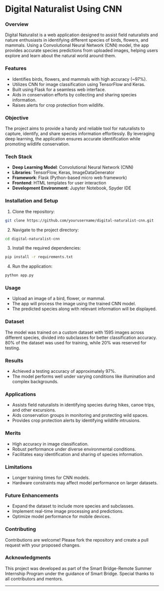 

# Digital Naturalist Using CNN  

### Overview  
Digital Naturalist is a web application designed to assist field naturalists and nature enthusiasts in identifying different species of birds, flowers, and mammals. Using a Convolutional Neural Network (CNN) model, the app provides accurate species predictions from uploaded images, helping users explore and learn about the natural world around them.

### Features  
- Identifies birds, flowers, and mammals with high accuracy (~97%).
- Utilizes CNN for image classification using TensorFlow and Keras.
- Built using Flask for a seamless web interface.
- Aids in conservation efforts by collecting and sharing species information.
- Raises alerts for crop protection from wildlife.

### Objective  
The project aims to provide a handy and reliable tool for naturalists to capture, identify, and share species information effortlessly. By leveraging deep learning, the application ensures accurate identification while promoting wildlife conservation.

### Tech Stack  
- **Deep Learning Model**: Convolutional Neural Network (CNN)
- **Libraries**: TensorFlow, Keras, ImageDataGenerator
- **Framework**: Flask (Python-based micro web framework)
- **Frontend**: HTML templates for user interaction
- **Development Environment**: Jupyter Notebook, Spyder IDE

### Installation and Setup  
1. Clone the repository:  
```bash
git clone https://github.com/yourusername/digital-naturalist-cnn.git
```
2. Navigate to the project directory:  
```bash
cd digital-naturalist-cnn
```
3. Install the required dependencies:  
```bash
pip install -r requirements.txt
```
4. Run the application:  
```bash
python app.py
```

### Usage  
- Upload an image of a bird, flower, or mammal.
- The app will process the image using the trained CNN model.
- The predicted species along with relevant information will be displayed.

### Dataset  
The model was trained on a custom dataset with 1595 images across different species, divided into subclasses for better classification accuracy. 80% of the dataset was used for training, while 20% was reserved for testing.

### Results  
- Achieved a testing accuracy of approximately 97%.
- The model performs well under varying conditions like illumination and complex backgrounds.

### Applications  
- Assists field naturalists in identifying species during hikes, canoe trips, and other excursions.
- Aids conservation groups in monitoring and protecting wild spaces.
- Provides crop protection alerts by identifying wildlife intrusions.

### Merits  
- High accuracy in image classification.
- Robust performance under diverse environmental conditions.
- Facilitates easy identification and sharing of species information.

### Limitations  
- Longer training times for CNN models.
- Hardware constraints may affect model performance on larger datasets.

### Future Enhancements  
- Expand the dataset to include more species and subclasses.
- Implement real-time image processing and predictions.
- Optimize model performance for mobile devices.

### Contributing  
Contributions are welcome! Please fork the repository and create a pull request with your proposed changes.


### Acknowledgments  
This project was developed as part of the Smart Bridge-Remote Summer Internship Program under the guidance of Smart Bridge. Special thanks to all contributors and mentors.

---
